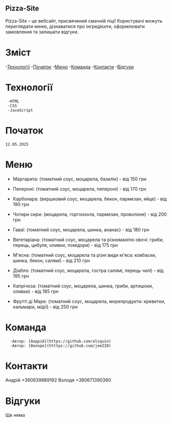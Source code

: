 ## Pizza-Site

Pizza-Site – це вебсайт, присвячений смачній піці! Користувачі можуть переглядати меню, дізнаватися про інгредієнти, оформлювати замовлення та залишати відгуки.

# Зміст

-[Технології](#Технології)
-[Початок](#Початок)
-[Меню](#Меню)
-[Команда](#Команда)
-[Контакти](#контакти)
-[Відгуки](#Відгуки)

# Технології
     -HTML
     -CSS
     -JavaScript 
# Початок
    12.05.2025

# Меню
* Маргарита: (томатний соус, моцарела, базилік) - від 150 грн

 * Пепероні: (томатний соус, моцарела, пепероні) - від 170 грн

 * Карбонара: (вершковий соус, моцарела, бекон, пармезан, яйце) - від 190 грн

 * Чотири сири: (моцарела, горгонзола, пармезан, проволоне) - від 200 грн

 * Гаваї: (томатний соус, моцарела, шинка, ананас) - від 180 грн

 * Вегетаріана: (томатний соус, моцарела та різноманітні овочі: гриби, перець, цибуля, оливки, помідори) - від 175 грн

 * М'ясна: (томатний соус, моцарела та різні види м'яса: ковбаски, шинка, бекон, салямі) - від 210 грн

 * Діабло: (томатний соус, моцарела, гостра салямі, перець чилі) - від 195 грн

 * Капрічоза: (томатний соус, моцарела, шинка, гриби, артишоки, оливки) - від 185 грн

 * Фрутті ді Маре: (томатний соус, моцарела, морепродукти: креветки, кальмари, мідії) - від 250 грн
 
# Команда
      -Автор: [Андрій](https://github.com/alsquin)
      -Автор: [Володя](htttps://github.com/jem228)

# Контакти
Андрій +380639889192
Володя +380671390360

# Відгуки
   Ще нема
